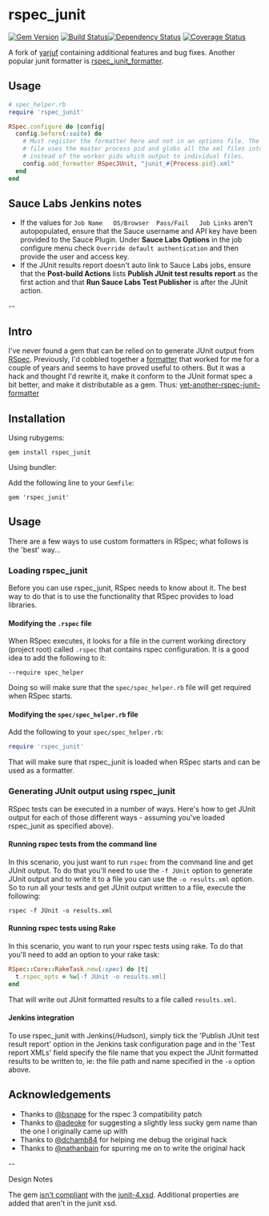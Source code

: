# rspec_junit 
[![Gem Version](https://badge.fury.io/rb/rspec_junit.svg)](https://rubygems.org/gems/rspec_junit)
[![Build Status](https://travis-ci.org/bootstraponline/rspec_junit.svg)](https://travis-ci.org/bootstraponline/rspec_junit)[![Dependency Status](https://gemnasium.com/bootstraponline/rspec_junit.svg)](https://gemnasium.com/bootstraponline/rspec_junit)
[![Coverage Status](https://coveralls.io/repos/bootstraponline/rspec_junit/badge.svg?nocache2)](https://coveralls.io/r/bootstraponline/rspec_junit)

A fork of [yarjuf](https://github.com/natritmeyer/yarjuf) containing additional features and bug fixes.
Another popular junit formatter is [rspec_junit_formatter](https://github.com/sj26/rspec_junit_formatter).

## Usage

```ruby
# spec_helper.rb
require 'rspec_junit'

RSpec.configure do |config|
  config.before(:suite) do
    # Must register the formatter here and not in an options file. The options
    # file uses the master process pid and globs all the xml files into one
    # instead of the worker pids which output to individual files.
    config.add_formatter RSpecJUnit, "junit_#{Process.pid}.xml"
  end
end
```

## Sauce Labs Jenkins notes

- If the values for `Job Name	OS/Browser	Pass/Fail	Job Links` aren't autopopulated, ensure that
  the Sauce username and API key have been provided to the Sauce Plugin. Under
  **Sauce Labs Options** in the job configure menu check `Override default authentication`
  and then provide the user and access key.
- If the JUnit results report doesn't auto link to Sauce Labs jobs, ensure that
  the **Post-build Actions** lists **Publish JUnit test results report** as the first action
  and that **Run Sauce Labs Test Publisher** is after the JUnit action.

--

## Intro

I've never found a gem that can be relied on to generate JUnit
output from [RSpec](https://www.relishapp.com/rspec/rspec-core/docs). Previously, I'd cobbled together a [formatter](http://www.natontesting.com/2012/05/25/rspec-junit-formatter-for-jenkins/) that worked for me for a couple of years and seems to have proved
useful to others. But it was a hack and thought I'd rewrite it, make it
conform to the JUnit format spec a bit better, and make it
distributable as a gem. Thus: [yet-another-rspec-junit-formatter](https://github.com/natritmeyer/yarjuf)

## Installation

Using rubygems:

`gem install rspec_junit`

Using bundler:

Add the following line to your `Gemfile`:

`gem 'rspec_junit'`
 
## Usage

There are a few ways to use custom formatters in RSpec; what follows is
the 'best' way...

### Loading rspec_junit

Before you can use rspec_junit, RSpec needs to know about it. The best way to
do that is to use the functionality that RSpec provides to load
libraries. 

#### Modifying the `.rspec` file

When RSpec executes, it looks for a file in the current working
directory (project root) called `.rspec` that contains rspec
configuration. It is a good idea to add the following to it:

`--require spec_helper`

Doing so will make sure that the `spec/spec_helper.rb` file will get
required when RSpec starts.

#### Modifying the `spec/spec_helper.rb` file

Add the following to your `spec/spec_helper.rb`:

```ruby
require 'rspec_junit'
```

That will make sure that rspec_junit is loaded when RSpec starts and can be
used as a formatter.

### Generating JUnit output using rspec_junit

RSpec tests can be executed in a number of ways. Here's how to get JUnit
output for each of those different ways - assuming you've loaded rspec_junit
as specified above).

#### Running rspec tests from the command line

In this scenario, you just want to run `rspec` from the command line and
get JUnit output. To do that you'll need to use the `-f JUnit` option
to generate JUnit output and to write it to a file you can use the
`-o results.xml` option. So to run all your tests and get JUnit output
written to a file, execute the following:

`rspec -f JUnit -o results.xml`

#### Running rspec tests using Rake

In this scenario, you want to run your rspec tests using rake. To do
that you'll need to add an option to your rake task:

```ruby
RSpec::Core::RakeTask.new(:spec) do |t|
  t.rspec_opts = %w[-f JUnit -o results.xml]
end
```

That will write out JUnit formatted results to a file called
`results.xml`. 

#### Jenkins integration

To use rspec_junit with Jenkins(/Hudson), simply tick the 'Publish JUnit test
result report' option in the Jenkins task configuration page and in the
'Test report XMLs' field specify the file name that you expect the JUnit
formatted results to be written to, ie: the file path and name specified
in the `-o` option above.

## Acknowledgements

* Thanks to [@bsnape](https://github.com/bsnape) for the rspec 3 compatibility patch
* Thanks to [@adeoke](https://github.com/adeoke) for suggesting a slightly less sucky gem name than the
one I originally came up with
* Thanks to [@dchamb84](https://github.com/dchamb84) for helping me debug the original hack
* Thanks to [@nathanbain](https://github.com/nathanbain) for spurring me on to write the original hack

--

Design Notes

The gem [isn't compliant](http://www.freeformatter.com/xml-validator-xsd.html) with the [junit-4.xsd](https://svn.jenkins-ci.org/trunk/hudson/dtkit/dtkit-format/dtkit-junit-model/src/main/resources/com/thalesgroup/dtkit/junit/model/xsd/junit-4.xsd). Additional properties are added that aren't in the junit xsd.
